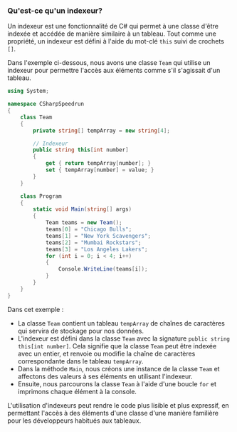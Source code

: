 ### Qu'est-ce qu'un indexeur?

Un indexeur est une fonctionnalité de C# qui permet à une classe d'être indexée et accédée de manière similaire à un tableau. Tout comme une propriété, un indexeur est défini à l'aide du mot-clé `this` suivi de crochets `[]`.

Dans l'exemple ci-dessous, nous avons une classe `Team` qui utilise un indexeur pour permettre l'accès aux éléments comme s'il s'agissait d'un tableau.

```csharp
using System;

namespace CSharpSpeedrun
{
    class Team
    {
        private string[] tempArray = new string[4];

        // Indexeur
        public string this[int number]
        {
            get { return tempArray[number]; }
            set { tempArray[number] = value; }
        }
    }

    class Program
    {
        static void Main(string[] args)
        {
            Team teams = new Team();
            teams[0] = "Chicago Bulls";
            teams[1] = "New York Scavengers";
            teams[2] = "Mumbai Rockstars";
            teams[3] = "Los Angeles Lakers";
            for (int i = 0; i < 4; i++)
            {
                Console.WriteLine(teams[i]);
            }
        }
    }
}
```

Dans cet exemple :

- La classe `Team` contient un tableau `tempArray` de chaînes de caractères qui servira de stockage pour nos données.
- L'indexeur est défini dans la classe `Team` avec la signature `public string this[int number]`. Cela signifie que la classe `Team` peut être indexée avec un entier, et renvoie ou modifie la chaîne de caractères correspondante dans le tableau `tempArray`.
- Dans la méthode `Main`, nous créons une instance de la classe `Team` et affectons des valeurs à ses éléments en utilisant l'indexeur.
- Ensuite, nous parcourons la classe `Team` à l'aide d'une boucle `for` et imprimons chaque élément à la console.

L'utilisation d'indexeurs peut rendre le code plus lisible et plus expressif, en permettant l'accès à des éléments d'une classe d'une manière familière pour les développeurs habitués aux tableaux.
